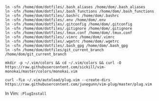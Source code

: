```
ln -sfn /home/dom/dotfiles/.bash_aliases /home/dom/.bash_aliases
ln -sfn /home/dom/dotfiles/.bash_functions /home/dom/.bash_functions
ln -sfn /home/dom/dotfiles/.bashrc /home/dom/.bashrc
ln -sfn /home/dom/dotfiles/.env /home/dom/.env
ln -sfn /home/dom/dotfiles/.gitconfig /home/dom/.gitconfig
ln -sfn /home/dom/dotfiles/.gitignore /home/dom/.gitignore
ln -sfn /home/dom/dotfiles/.tmux.conf /home/dom/.tmux.conf
ln -sfn /home/dom/dotfiles/.vimrc /home/dom/.vimrc
ln -sfn /home/dom/dotfiles/.wgetrc /home/dom/.wgetrc
ln -sfn /home/dom/dotfiles/.bash_gpg /home/dom/.bash_gpg
ln -sfn /home/dom/dotfiles/git_current_branch /home/dom/git_current_branch
``` 


`mkdir -p ~/.vim/colors && cd ~/.vim/colors && curl -O https://raw.githubusercontent.com/sickill/vim-monokai/master/colors/monokai.vim`

`curl -fLo ~/.vim/autoload/plug.vim --create-dirs https://raw.githubusercontent.com/junegunn/vim-plug/master/plug.vim`

In Vim: `:PlugInstall`
